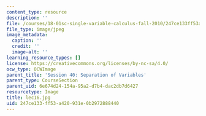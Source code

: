 ```yaml
---
content_type: resource
description: ''
file: /courses/18-01sc-single-variable-calculus-fall-2010/247ce133ff53a420931e0b2972888440_lec16.jpg
file_type: image/jpeg
image_metadata:
  caption: ''
  credit: ''
  image-alt: ''
learning_resource_types: []
license: https://creativecommons.org/licenses/by-nc-sa/4.0/
ocw_type: OCWImage
parent_title: 'Session 40: Separation of Variables'
parent_type: CourseSection
parent_uid: 6e674d24-154a-95a2-d7b4-dac2db7d6427
resourcetype: Image
title: lec16.jpg
uid: 247ce133-ff53-a420-931e-0b2972888440
---
```

